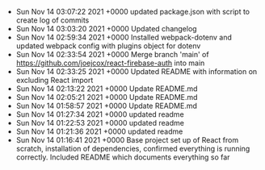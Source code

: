 - Sun Nov 14 03:07:22 2021 +0000 updated package.json with script to create log of commits
- Sun Nov 14 03:03:20 2021 +0000 Updated changelog
- Sun Nov 14 02:59:34 2021 +0000 Installed webpack-dotenv and updated webpack config with plugins object for dotenv
- Sun Nov 14 02:33:54 2021 +0000 Merge branch 'main' of https://github.com/joejcox/react-firebase-auth into main
- Sun Nov 14 02:33:25 2021 +0000 Updated README with information on excluding React import
- Sun Nov 14 02:13:22 2021 +0000 Update README.md
- Sun Nov 14 02:05:21 2021 +0000 Update README.md
- Sun Nov 14 01:58:57 2021 +0000 Update README.md
- Sun Nov 14 01:27:34 2021 +0000 updated readme
- Sun Nov 14 01:22:53 2021 +0000 updated readme
- Sun Nov 14 01:21:36 2021 +0000 updated readme
- Sun Nov 14 01:16:41 2021 +0000 Base project set up of React from scratch, installation of dependencies, confirmed everything is running correctly. Included README which documents everything so far
